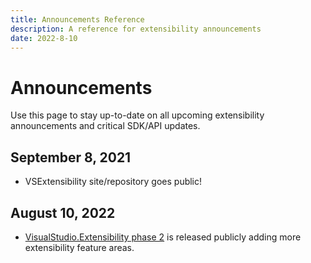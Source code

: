 ```yaml
---
title: Announcements Reference
description: A reference for extensibility announcements
date: 2022-8-10
---
```


# Announcements
Use this page to stay up-to-date on all upcoming extensibility announcements and critical SDK/API updates.

## September 8, 2021
* VSExtensibility site/repository goes public!

## August 10, 2022
* [VisualStudio.Extensibility phase 2](https://devblogs.microsoft.com/visualstudio/visualstudio-extensibility/) is released publicly adding more extensibility feature areas.
